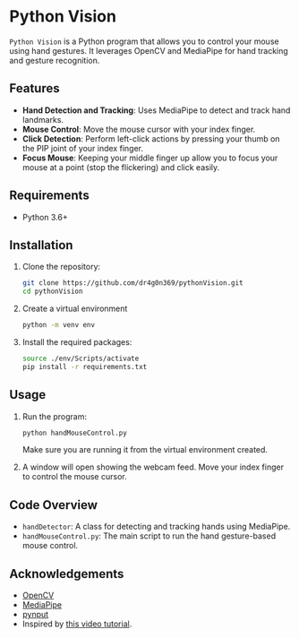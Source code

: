 # Python Vision

`Python Vision` is a Python program that allows you to control your mouse using hand gestures. It leverages OpenCV and MediaPipe for hand tracking and gesture recognition.

## Features

- **Hand Detection and Tracking**: Uses MediaPipe to detect and track hand landmarks.
- **Mouse Control**: Move the mouse cursor with your index finger.
- **Click Detection**: Perform left-click actions by pressing your thumb on the PIP joint of your index finger.
- **Focus Mouse**: Keeping your middle finger up allow you to focus your mouse at a point (stop the flickering) and click easily.

## Requirements

- Python 3.6+

## Installation

1. Clone the repository:
    ```bash
    git clone https://github.com/dr4g0n369/pythonVision.git
    cd pythonVision
    ```

2. Create a virtual environment
    ```bash
    python -m venv env
    ```

2. Install the required packages:
    ```bash
    source ./env/Scripts/activate
    pip install -r requirements.txt
    ```

## Usage

1. Run the program:
    ```bash
    python handMouseControl.py 
    ```
    Make sure you are running it from the virtual environment created.

2. A window will open showing the webcam feed. Move your index finger to control the mouse cursor.

## Code Overview

- `handDetector`: A class for detecting and tracking hands using MediaPipe.
- `handMouseControl.py`: The main script to run the hand gesture-based mouse control.

## Acknowledgements

- [OpenCV](https://opencv.org/)
- [MediaPipe](https://mediapipe.dev/)
- [pynput](https://pynput.readthedocs.io/)
- Inspired by [this video tutorial](https://www.youtube.com/watch?v=01sAkU_NvOY).
